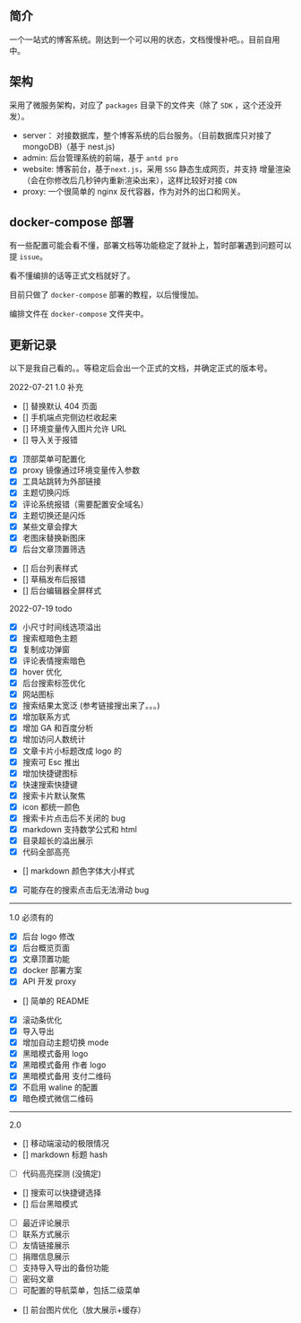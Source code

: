 ## 简介

一个一站式的博客系统。刚达到一个可以用的状态，文档慢慢补吧。。目前自用中。

## 架构

采用了微服务架构，对应了 `packages` 目录下的文件夹（除了 `SDK` ，这个还没开发）。

- server： 对接数据库，整个博客系统的后台服务。（目前数据库只对接了 mongoDB)（基于 nest.js)
- admin: 后台管理系统的前端，基于 `antd pro`
- website: 博客前台，基于`next.js`，采用 `SSG` 静态生成网页，并支持 增量渲染（会在你修改后几秒钟内重新渲染出来），这样比较好对接 `CDN`
- proxy: 一个很简单的 nginx 反代容器，作为对外的出口和网关。

## docker-compose 部署

有一些配置可能会看不懂，部署文档等功能稳定了就补上，暂时部署遇到问题可以提 `issue`。

看不懂编排的话等正式文档就好了。

目前只做了 `docker-compose` 部署的教程，以后慢慢加。

编排文件在 `docker-compose` 文件夹中。

## 更新记录

以下是我自己看的。。等稳定后会出一个正式的文档，并确定正式的版本号。

2022-07-21 1.0 补充

- [] 替换默认 404 页面
- [] 手机端点完侧边栏收起来
- [] 环境变量传入图片允许 URL
- [] 导入关于报错
- [x] 顶部菜单可配置化
- [x] proxy 镜像通过环境变量传入参数
- [x] 工具站跳转为外部链接
- [x] 主题切换闪烁
- [x] 评论系统报错（需要配置安全域名）
- [x] 主题切换还是闪烁
- [x] 某些文章会撑大
- [x] 老图床替换新图床
- [x] 后台文章顶置筛选
- [] 后台列表样式
- [] 草稿发布后报错
- [] 后台编辑器全屏样式

2022-07-19 todo

- [x] 小尺寸时间线选项溢出
- [x] 搜索框暗色主题
- [x] 复制成功弹窗
- [x] 评论表情搜索暗色
- [x] hover 优化
- [x] 后台搜索标签优化
- [x] 网站图标
- [x] 搜索结果太宽泛 (参考链接搜出来了。。。)
- [x] 增加联系方式
- [x] 增加 GA 和百度分析
- [x] 增加访问人数统计
- [x] 文章卡片小标题改成 logo 的
- [x] 搜索可 Esc 推出
- [x] 增加快捷键图标
- [x] 快速搜索快捷键
- [x] 搜索卡片默认聚焦
- [x] icon 都统一颜色
- [x] 搜索卡片点击后不关闭的 bug
- [x] markdown 支持数学公式和 html
- [x] 目录超长的溢出展示
- [x] 代码全部高亮

- [] markdown 颜色字体大小样式
- [x] 可能存在的搜索点击后无法滑动 bug

---

1.0 必须有的

- [x] 后台 logo 修改
- [x] 后台概览页面
- [x] 文章顶置功能
- [x] docker 部署方案
- [x] API 开发 proxy
- [] 简单的 README
- [x] 滚动条优化
- [x] 导入导出
- [x] 增加自动主题切换 mode
- [x] 黑暗模式备用 logo
- [x] 黑暗模式备用 作者 logo
- [x] 黑暗模式备用 支付二维码
- [x] 不启用 waline 的配置
- [x] 暗色模式微信二维码

---

2.0

- [] 移动端滚动的极限情况
- [] markdown 标题 hash
- [ ] 代码高亮探测 (没搞定)
- [] 搜索可以快捷键选择
- [] 后台黑暗模式
- [ ] 最近评论展示
- [ ] 联系方式展示
- [ ] 友情链接展示
- [ ] 捐赠信息展示
- [ ] 支持导入导出的备份功能
- [ ] 密码文章
- [ ] 可配置的导航菜单，包括二级菜单
- [] 前台图片优化（放大展示+缓存）
